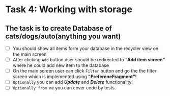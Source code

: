 # Task 4: Working with storage

## The task is to create Database of cats/dogs/auto(anything you want)

- [ ] You should show all items form your database in the recycler view on the main screen
- [ ] After clicking `Add` button user should be redirected to **"Add item screen"** where he could add new item to the database
- [ ] On the main screen user can click `Filter` button and go the the filter screen which is implemented using **"PrefereneFragment"**!
- [ ] `Optionally` you can add **_Update_** and **_Delete_** functionality!
- [ ] `Optionally from me` you can cover code by tests.

